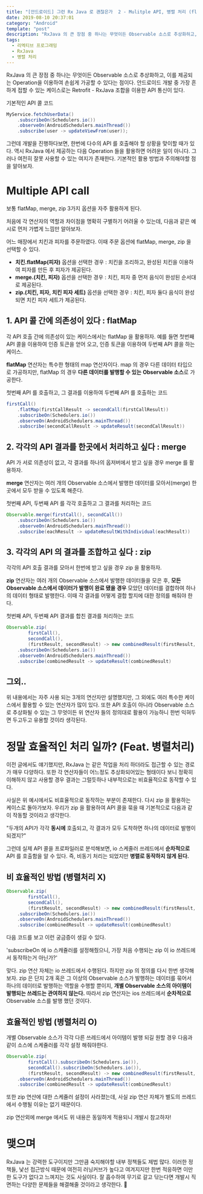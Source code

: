 ```yaml
---
title: "[안드로이드] 그런 Rx Java 로 괜찮은가  2 - Mulitple API, 병렬 처리 (flatMap, merge, zip)"
date: 2019-08-10 20:37:01
category: "Android"
template: "post"
description: "RxJava 의 큰 장점 중 하나는 무엇이든 Observable 소스로 추상화하고, 이를 제공되는 Operation을 이용하여 손쉽게 가공할 수 있다는 점이다. 안드로이드 개발 중 가장 흔하게 접할 수 있는 케이스로는 Retrofit - RxJava 조합을 이용한 API 통신이 있다."
tags: 
  - 리엑티브 프로그래밍
  - RxJava
  - 병렬 처리
---
```


RxJava 의 큰 장점 중 하나는 무엇이든 Observable 소스로 추상화하고, 이를 제공되는 Operation을 이용하여 손쉽게 가공할 수 있다는 점이다. 안드로이드 개발 중 가장 흔하게 접할 수 있는 케이스로는 Retrofit - RxJava 조합을 이용한 API 통신이 있다. 

기본적인 API 콜 코드
```java
MyService.fetchUserData()
    .subscribeOn(Schedulers.io())
    .observeOn(AndroidSchedulers.mainThread())
    .subscribe(user -> updateViewFrom(user));
```

그런데 개발을 진행하다보면, 한번에 다수의 API 를 호출해야 할 상황을 맞이할 때가 있다. 역시 RxJava 에서 제공하는 다음 Operation 들을 활용하면 어려운 일이 아니다. 그러나 여전히 잘못 사용할 수 있는 여지가 존재한다. 기본적인 활용 방법과 주의해야할 점을 알아보자.

# Multiple API call

보통 flatMap, merge, zip 3가지 옵션을 자주 활용하게 된다.

처음에 각 연산자의 역할과 차이점을 명확히 구별하기 어려울 수 있는데, 다음과 같은 예시로 먼저 가볍게 느낌만 알아보자. 

어느 매장에서 치킨과 피자를 주문하였다. 이때 주문 옵션에 flatMap, merge, zip 을 선택할 수 있다.

- **치킨.flatMap(피자)** 옵션을 선택한 경우 : 치킨을 조리하고, 완성된 치킨을 이용하여 피자를 만든 후 피자가 제공된다.
- **merge.(치킨, 피자)** 옵션을 선택한 경우 : 치킨, 피자 중 먼저 음식이 완성된 순서대로 제공된다.
- **zip.(치킨, 피자, 치킨 피자 세트)** 옵션을 선택한 경우 : 치킨, 피자 둘다 음식이 완성되면 치킨 피자 세트가 제공된다.

## 1. API 콜 간에 의존성이 있다 : flatMap

각 API 호출 간에 의존성이 있는 케이스에서는 flatMap 을 활용하자. 예를 들면 첫번째 API 콜을 이용하여 인증 토큰을 얻어 오고, 인증 토큰을 이용하여 두번째 API 콜을 하는 케이스.

**flatMap** 연산자는 특수한 형태의 map 연산자이다. map 의 경우 다른 데이터 타입으로 가공하지만, flatMap 의 경우 **다른 데이터를 발행할 수 있는** **Observable 소스**로 가공한다. 

첫번째 API 를 호출하고, 그 결과를 이용하여 두번째 API 를 호출하는 코드
```java
firstCall()
    .flatMap(firstCallResult -> secondCall(firstCallResult))
    .subscribeOn(Schedulers.io())
    .observeOn(AndroidSchedulers.mainThread())
    .subscribe(secondCallResult -> updateResult(secondCallResult))
```

## 2. 각각의 API 결과를 한곳에서 처리하고 싶다 : merge

API 가 서로 의존성이 없고, 각 결과를 하나의 옵저버에서 받고 싶을 경우 merge 를 활용하자.

**merge** 연산자는 여러 개의 Observable 소스에서 발행한 데이터를 모아서(merge) 한곳에서 모두 받을 수 있도록 해준다. 

첫번째 API, 두번째 API 를 각각 호출하고 그 결과를 처리하는 코드
```java
Observable.merge(firstCall(), secondCall())
    .subscribeOn(Schedulers.io())
    .observeOn(AndroidSchedulers.mainThread())
    .subscribe(eachResult -> updateResultWithIndividual(eachResult))
```

## 3. 각각의 API 의 결과를 조합하고 싶다 : zip

각각의 API 호출 결과를 모아서 한번에 받고 싶을 경우 zip 을 활용하자.

**zip** 연산자는 여러 개의 Observable 소스에서 발행한 데이터들을 모은 후, **모든 Observable 소스에서 데이터가 발행이 완료 됐을 경우** 모았던 데이터를 결합하여 하나의 데이터 형태로 발행한다. 이때 각 결과를 어떻게 결합 할지에 대한 정의를 해줘야 한다.

첫번째 API, 두번째 API 결과를 합친 결과를 처리하는 코드
```java
Observable.zip(
    	firstCall(), 
    	secondCall(), 
    	(firstResult, secondResult) -> new combinedResult(firstResult, secondResult))
    .subscribeOn(Schedulers.io())
    .observeOn(AndroidSchedulers.mainThread())
    .subscribe(combinedResult -> updateResult(combinedResult)
```

## 그외..

위 내용에서는 자주 사용 되는 3개의 연산자만 설명했지만, 그 외에도 여러 특수한 케이스에서 활용할 수 있는 연산자가 많이 있다. 또한 API 호출이 아니라 Observable 소스로 추상화될 수 있는 그 무엇이든 위 연산자 들의 정의대로 활용이 가능하니 한번 익혀두면 두고두고 유용할 것이라 생각된다.

# 정말 효율적인 처리 일까? (Feat. 병렬처리)

이전 글에서도 얘기했지만, RxJava 는 같은 작업을 처리 하더라도 접근할 수 있는 경로가 매우 다양하다. 또한 각 연산자들이 어느정도 추상화되어있는 형태이다 보니 정확히 이해하지 않고 사용할 경우 결과는 그럴듯하나 내부적으로는 비효율적으로 동작할 수 있다.

사실은 위 예시에서도 비효율적으로 동작하는 부분이 존재한다. 다시 zip 을 활용하는 케이스로 돌아가보자. 우리가 zip 을 활용하여 API 콜을 묶을 때 기본적으로 다음과 같이 작동할 것이라고 생각한다.

"두개의 API가 각각 **동시에** 호출되고, 각 결과가 모두 도착하면 하나의 데이터로 발행이 되겠지?" 

그런데 실제 API 콜을 프로파일러로 분석해보면, io 스케줄러 쓰레드에서 **순차적으로** API 를 호출함을 알 수 있다. 즉, 비동기 처리는 되었지만 **병렬로 동작하지 않게 된다.**

## 비 효율적인 방법 (병렬처리 X)
```java
Observable.zip(
    	firstCall(), 
    	secondCall(), 
    	(firstResult, secondResult) -> new combinedResult(firstResult, secondResult))
    .subscribeOn(Schedulers.io())
    .observeOn(AndroidSchedulers.mainThread())
    .subscribe(combinedResult -> updateResult(combinedResult)
```

다음 코드를 보고 이런 궁금증이 생길 수 있다.

'subscribeOn 에 io 스캐쥴러를 설정해줬으니, 가장 처음 수행되는 zip 이 io 쓰레드에서 동작하는거 아닌가?'

맞다. zip 연산 자체는 io 쓰레드에서 수행된다. 하지만 zip 의 정의를 다시 한번 생각해보자. zip 은 단지 2개 혹은 그 이상의 Observable 소스가 발행하는 데이터를 묶어서 하나의 데이터로 발행하는 역할을 수행할 뿐이지, **개별 Observable 소스의 아이템이 발행되는 쓰레드는 관여하지 않는다.**  따라서 zip 연산자는 ios 쓰레드에서 **순차적으로** Observable 소스를 발행 했던 것이다.

## 효율적인 방법 (병렬처리 O)

개별 Observable 소스가 각각 다른 쓰레드에서 아이템이 발행 되길 원할 경우 다음과 같이 소스에 스케쥴러를 각각 설정 해줘야한다.
```java
Observable.zip(
    	firstCall().subscribeOn(Schedulers.io()), 
    	secondCall().subscribeOn(Schedulers.io()), 
    	(firstResult, secondResult) -> new combinedResult(firstResult, secondResult))
    .observeOn(AndroidSchedulers.mainThread())
    .subscribe(combinedResult -> updateResult(combinedResult)
```

또한 zip 연산에 대한 스케쥴러 설정이 사라졌는데, 사실 zip 연산 자체가 별도의 쓰레드에서 수행될 이유는 없기 때문이다. 

zip 연산외에 merge 에서도 위 내용은 동일하게 적용되니 개발시 참고하자!

# 맺으며

RxJava 는 강력한 도구이지만 그만큼 숙지해야할 내부 정책들도 제법 많다. 이러한 정책들, 낯선 접근방식 때문에 여전히 러닝커브가 높다고 여겨지지만 한번 적응하면 이만한 도구가 없다고 느껴지는 것도 사실이다. 잘 흡수하여 무기로 갈고 닦는다면 개발시 직면하는 다양한 문제들을 해결해줄 것이라고 생각한다. 🤟
